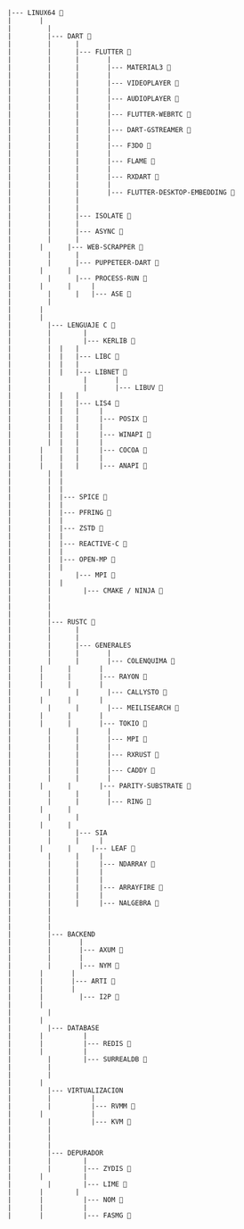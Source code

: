 

    |--- LINUX64 🌱
    |       |
    |	      |
    |	      |--- DART 🌱
    |	      |      |
    |	      |      |--- FLUTTER 🌱
    |	      |      |       |
    |	      |      |       |--- MATERIAL3 🌱
    |	      |      |       |
    |	      |      |       |--- VIDEOPLAYER 🌱
    |	      |      |       |
    |	      |      |       |--- AUDIOPLAYER 🌱
    |	      |      |       |
    |	      |      |       |--- FLUTTER-WEBRTC 🌱
    |	      |      |       |
    |	      |      |       |--- DART-GSTREAMER 🌱
    |	      |      |       |
    |	      |      |       |--- F3DO 🌱
    |	      |      |       |
    |	      |      |       |--- FLAME 🌱
    |	      |      |       |
    |	      |      |       |--- RXDART 🌱
    |	      |      |       |
    |	      |      |       |--- FLUTTER-DESKTOP-EMBEDDING 🌱
    |	      |      |
    |	      |      |
    |	      |      |--- ISOLATE 🌱
    |	      |      |
    |	      |      |--- ASYNC 🌱
    |	      |      |
    |     	|      |--- WEB-SCRAPPER 🌱
    |	      |      |
    |	      |      |--- PUPPETEER-DART 🌱
    |     	|      |
    |	      |      |--- PROCESS-RUN 🌱
    |     	|      |	 |
    |	      |      |	 |--- ASE 🌱
    |	      |
    |       |
    |       |
    |	      |--- LENGUAJE C 🌱
    |	      |        |
    |	      |        |--- KERLIB 🌱
    |	      |	 |	 |
    |	      |	 |	 |--- LIBC 🌱
    |	      |	 |	 |
    |	      |	 |	 |--- LIBNET 🌱
    |	      |        |       |
    |	      |        |       |--- LIBUV 🌱
    |	      |	 |	 |
    |	      |	 |	 |--- LIS4 🌱
    |	      |	 |	 |     |
    |	      |	 |	 |     |--- POSIX 🌱
    |	      |	 |	 |     |
    |	      |	 |	 |     |--- WINAPI 🌱
    |	      |	 |	 |     |
    |     	|	 |	 |     |--- COCOA 🌱
    |     	|	 |	 |     |
    |     	|	 |	 |     |--- ANAPI 🌱
    |	      |	 |
    |	      |	 |
    |	      |	 |
    |	      |	 |--- SPICE 🌱
    |	      |	 |
    |	      |	 |--- PFRING 🌱
    |	      |	 |
    |	      |	 |--- ZSTD 🌱
    |	      |	 |
    |	      |	 |--- REACTIVE-C 🌱
    |	      |	 |
    |	      |	 |--- OPEN-MP 🌱
    |	      |	 |
    |	      | 	 |--- MPI 🌱
    |	      |	 |
    |	      |        |--- CMAKE / NINJA 🌱
    |	      |
    |	      |
    |	      |
    |	      |--- RUSTC 🌱
    |	      |      |
    |	      |      |
    |	      |      |--- GENERALES
    |	      |      |       |
    |	      |      |       |--- COLENQUIMA 🌱
    |     	|      |       |
    |     	|      |       |--- RAYON 🌱
    |     	|      |       |
    |	      |      |       |--- CALLYSTO 🌱
    |     	|      |       |
    |	      |      |       |--- MEILISEARCH 🌱
    |     	|      |       |
    |     	|      |       |--- TOKIO 🌱
    |	      |      |       |
    |	      |      |       |--- MPI 🌱
    |	      |      |       |
    |	      |      |       |--- RXRUST 🌱
    |	      |      |       |
    |	      |      |       |--- CADDY 🌱
    |	      |      |       |
    |     	|      |       |--- PARITY-SUBSTRATE 🌱
    |	      |      |       |
    |	      |      |       |--- RING 🌱
    |     	|      |
    |	      |      |
    |     	|      |
    |	      |      |--- SIA
    |	      |      |     |
    |     	|      |     |--- LEAF 🌱
    |	      |      |     |
    |	      |      |     |--- NDARRAY 🌱
    |	      |      |     |
    |	      |      |     |
    |	      |      |     |--- ARRAYFIRE 🌱
    |	      |      |     |
    |	      |      |     |--- NALGEBRA 🌱
    |	      |
    |	      |
    |	      |
    |	      |--- BACKEND
    |	      |	      |
    |	      |	      |--- AXUM 🌱
    |	      |	      |
    |	      |	      |--- NYM 🌱
    |     	|     	|
    |     	|     	|--- ARTI 🌱
    |     	|     	|
    |     	|	      |--- I2P 🌱
    |     	|
    |	      |
    |     	|
    |	      |--- DATABASE
    |     	|	       |
    |     	|	       |--- REDIS 🌱
    |     	|	       |
    |	      |        |--- SURREALDB 🌱
    |	      |
    |	      |
    |     	|
    |	      |--- VIRTUALIZACION
    |	      |	         |
    |	      |	         |--- RVMM 🌱
    |     	|	         |
    |	      |	         |--- KVM 🌱
    |	      |
    |	      |
    |	      |
    |	      |--- DEPURADOR
    |	      |	       |
    |	      |	       |--- ZYDIS 🌱
    |     	|	       |
    |	      |	       |--- LIME 🌱
    |     	|        |
    |     	|	       |--- NOM 🌱
    |     	|	       |
    |     	|	       |--- FASMG 🌱
